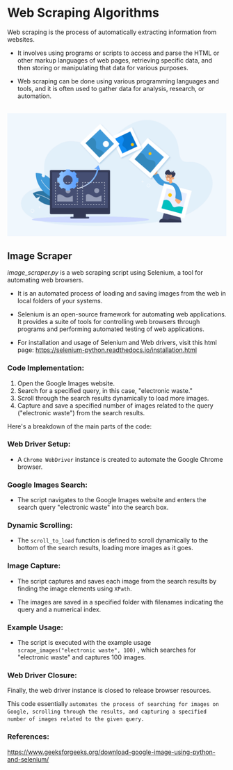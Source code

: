 # Web Scraping Algorithms

Web scraping is the process of automatically extracting information from websites. 

* It involves using programs or scripts to access and parse the HTML or other markup languages of web pages, retrieving specific data, and then storing or manipulating that data for various purposes. 

* Web scraping can be done using various programming languages and tools, and it is often used to gather data for analysis, research, or automation.

<br>

<img src="imgs/imageScraping.png">

## Image Scraper 

<i> image_scraper.py </i> is a web scraping script using Selenium, a tool for automating web browsers.

* It is an automated process of loading and saving images from the web in local folders of your systems. 

* Selenium is an open-source framework for automating web applications. It provides a suite of tools for controlling web browsers through programs and performing automated testing of web applications.

* For installation and usage of Selenium and Web drivers, visit this html page: https://selenium-python.readthedocs.io/installation.html

### Code Implementation: 

1. Open the Google Images website.
2. Search for a specified query, in this case, "electronic waste."
3. Scroll through the search results dynamically to load more images.
4. Capture and save a specified number of images related to the query ("electronic waste") from the search results.

Here's a breakdown of the main parts of the code:

### Web Driver Setup:

* A  `Chrome WebDriver` instance is created to automate the Google Chrome browser.

### Google Images Search:

* The script navigates to the Google Images website and enters the search query "electronic waste" into the search box.

### Dynamic Scrolling:

* The `scroll_to_load` function is defined to scroll dynamically to the bottom of the search results, loading more images as it goes.

### Image Capture:

* The script captures and saves each image from the search results by finding the image elements using `XPath`.

* The images are saved in a specified folder with filenames indicating the query and a numerical index.

### Example Usage:

* The script is executed with the example usage ` scrape_images("electronic waste", 100)` , which searches for "electronic waste" and captures 100 images.

### Web Driver Closure:

Finally, the web driver instance is closed to release browser resources.

This code essentially `automates the process of searching for images on Google, scrolling through the results, and capturing a specified number of images related to the given query.`


### References: 

https://www.geeksforgeeks.org/download-google-image-using-python-and-selenium/